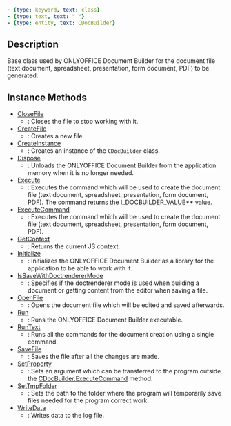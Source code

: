 ```yml signature
- {type: keyword, text: class}
- {type: text, text: " "}
- {type: entity, text: CDocBuilder}
```

## Description

Base class used by ONLYOFFICE Document Builder for the document file (text document, spreadsheet, presentation, form document, PDF) to be generated.

## Instance Methods

<references>

- [CloseFile](CloseFile.md)
  - : Closes the file to stop working with it.
- [CreateFile](CreateFile.md)
  - : Creates a new file.
- [CreateInstance](CreateInstance.md)
  - : Creates an instance of the `CDocBuilder` class.
- [Dispose](Dispose.md)
  - : Unloads the ONLYOFFICE Document Builder from the application memory when it is no longer needed.
- [Execute](Execute.md)
  - : Executes the command which will be used to create the document file (text document, spreadsheet, presentation, form document, PDF). The command returns the [I_DOCBUILDER_VALUE**](../CDocBuilderValue/CDocBuilderValue.md) value.
- [ExecuteCommand](ExecuteCommand.md)
  - : Executes the command which will be used to create the document file (text document, spreadsheet, presentation, form document, PDF).
- [GetContext](GetContext.md)
  - : Returns the current JS context.
- [Initialize](Initialize.md)
  - : Initializes the ONLYOFFICE Document Builder as a library for the application to be able to work with it.
- [IsSaveWithDoctrendererMode](IsSaveWithDoctrendererMode.md)
  - : Specifies if the doctrenderer mode is used when building a document or getting content from the editor when saving a file.
- [OpenFile](OpenFile.md)
  - : Opens the document file which will be edited and saved afterwards.
- [Run](Run.md)
  - : Runs the ONLYOFFICE Document Builder executable.
- [RunText](RunText.md)
  - : Runs all the commands for the document creation using a single command.
- [SaveFile](SaveFile.md)
  - : Saves the file after all the changes are made.
- [SetProperty](SetProperty.md)
  - : Sets an argument which can be transferred to the program outside the [CDocBuilder.ExecuteCommand](ExecuteCommand.md) method.
- [SetTmpFolder](SetTmpFolder.md)
  - : Sets the path to the folder where the program will temporarily save files needed for the program correct work.
- [WriteData](WriteData.md)
  - : Writes data to the log file.

</references>
